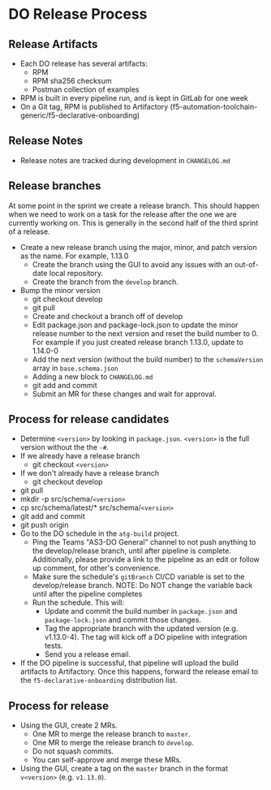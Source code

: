 # DO Release Process

## Release Artifacts
* Each DO release has several artifacts:
  * RPM
  * RPM sha256 checksum
  * Postman collection of examples
* RPM is built in every pipeline run, and is kept in GitLab for one week
* On a Git tag, RPM is published to Artifactory (f5-automation-toolchain-generic/f5-declarative-onboarding)

## Release Notes
* Release notes are tracked during development in `CHANGELOG.md`

## Release branches
At some point in the sprint we create a release branch. This should happen when we need to work on a task for the release after the one we are currently working on. This is generally in the second half of the third sprint of a release.
* Create a new release branch using the major, minor, and patch version as the name. For example, 1.13.0
  * Create the branch using the GUI to avoid any issues with an out-of-date local repository.
  * Create the branch from the `develop` branch.
* Bump the minor version
  * git checkout develop
  * git pull
  * Create and checkout a branch off of develop
  * Edit package.json and package-lock.json to update the minor release number to the next version and reset the build number to 0. For example if you just created release branch 1.13.0, update to 1.14.0-0
  * Add the next version (without the build number) to the `schemaVersion` array in `base.schema.json`
  * Adding a new block to `CHANGELOG.md`
  * git add and commit
  * Submit an MR for these changes and wait for approval.

## Process for release candidates
* Determine `<version>` by looking in `package.json`. `<version>` is the full version without the the `-#`.
* If we already have a release branch
  * git checkout `<version>`
* If we don't already have a release branch
  * git checkout develop
* git pull
* mkdir -p src/schema/`<version>`
* cp src/schema/latest/* src/schema/`<version>`
* git add and commit
* git push origin
* Go to the DO schedule in the `atg-build` project.
  * Ping the Teams "AS3-DO General" channel to not push anything to the develop/release branch, until after pipeline is complete. Additionally, please provide a link to the pipeline as an edit or follow up comment, for other's convenience.
  * Make sure the schedule's `gitBranch` CI/CD variable is set to the develop/release branch. NOTE: Do NOT change the variable back until after the pipeline completes
  * Run the schedule. This will:
    * Update and commit the build number in `package.json` and `package-lock.json` and commit those changes.
    * Tag the appropriate branch with the updated version (e.g. v1.13.0-4). The tag will kick off a DO pipeline with integration tests.
    * Send you a release email.
* If the DO pipeline is successful, that pipeline will upload the build artifacts to Artifactory. Once this happens, forward the release email to the `f5-declarative-onboarding` distribution list.

## Process for release
* Using the GUI, create 2 MRs.
  * One MR to merge the release branch to `master`.
  * One MR to merge the release branch to `develop`.
  * Do not squash commits.
  * You can self-approve and merge these MRs.
* Using the GUI, create a tag on the `master` branch in the format `v<version>` (e.g. `v1.13.0`).
